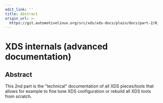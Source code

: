 ```yaml
---
edit_link: ''
title: Abstract
origin_url: >-
  https://git.automotivelinux.org/src/xds/xds-docs/plain/docs/part-2/0_Abstract.md?h=icefish
---
```


<!-- WARNING: This file is generated by fetch_docs.js using /home/boron/Documents/AGL/docs-webtemplate/site/_data/tocs/devguides/icefish/xds-docs-guides-devguides-book.yml -->

# XDS internals (advanced documentation)

## Abstract

This 2nd part is the "technical" documentation of all XDS pieces/tools that allows
for example to fine tune XDS configuration or rebuild all XDS tools from scratch.
